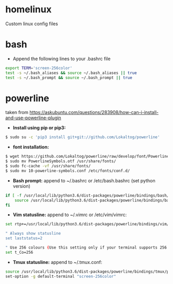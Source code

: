 # homelinux
Custom linux config files

# bash

- Append the following lines to your .bashrc file

```sh
export TERM='screen-256color'
test -s ~/.bash_aliases && source ~/.bash_aliases || true
test -s ~/.bash_prompt && source ~/.bash_prompt || true
```

# powerline

taken from https://askubuntu.com/questions/283908/how-can-i-install-and-use-powerline-plugin

- **Install using pip or pip3:**

```sh
$ sudo su -c 'pip3 install git+git://github.com/Lokaltog/powerline'
```

- **font installation:**

```sh
$ wget https://github.com/Lokaltog/powerline/raw/develop/font/PowerlineSymbols.otf https://github.com/Lokaltog/powerline/raw/develop/font/10-powerline-symbols.conf
$ sudo mv PowerlineSymbols.otf /usr/share/fonts/
$ sudo fc-cache -vf /usr/share/fonts/
$ sudo mv 10-powerline-symbols.conf /etc/fonts/conf.d/
```

- **Bash prompt:** append to ~/.bashrc or /etc/bash.bashrc (set python version)

```sh
if [ -f /usr/local/lib/python3.6/dist-packages/powerline/bindings/bash/powerline.sh ]; then
    source /usr/local/lib/python3.6/dist-packages/powerline/bindings/bash/powerline.sh
fi
```

- **Vim statusline:** append to ~/.vimrc or /etc/vim/vimrc:

```sh
set rtp+=/usr/local/lib/python3.6/dist-packages/powerline/bindings/vim/

" Always show statusline
set laststatus=2

" Use 256 colours (Use this setting only if your terminal supports 256 colours)
set t_Co=256
```

- **Tmux statusline:** append to ~/.tmux.conf:

```sh
source /usr/local/lib/python3.6/dist-packages/powerline/bindings/tmux/powerline.conf
set-option -g default-terminal "screen-256color"
```
